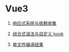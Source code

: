 # Vue3

1. [响应式系统与依赖收集](./%E5%93%8D%E5%BA%94%E5%BC%8F%E7%B3%BB%E7%BB%9F%E4%B8%8E%E4%BE%9D%E8%B5%96%E6%94%B6%E9%9B%86/index.md)

2. [组合式语法与自定义 hook](./%E7%BB%84%E5%90%88%E5%BC%8F%E8%AF%AD%E6%B3%95%E4%B8%8E%E8%87%AA%E5%AE%9A%E4%B9%89hook/index.md)

3. [单文件编译结果](./%E5%8D%95%E6%96%87%E4%BB%B6%E7%BC%96%E8%AF%91%E7%BB%93%E6%9E%9C/index.md)
